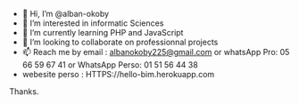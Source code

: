 - 👋 Hi, I’m @alban-okoby
- 👀 I’m interested in informatic Sciences
- 🌱 I’m currently learning PHP and JavaScript
- 💞️ I’m looking to collaborate on professionnal projects
- 📫 Reach me by email : albanokoby225@gmail.com or whatsApp Pro: 05 66 59 67 41 or WhatsApp Perso: 01 51 56 44 38
- webesite perso : HTTPS://hello-bim.herokuapp.com 

Thanks.

<!---
alban-okoby/alban-okoby is a ✨ special ✨ repository because its `README.md` (this file) appears on your GitHub profile.
You can click the Preview link to take a look at your changes.
--->
